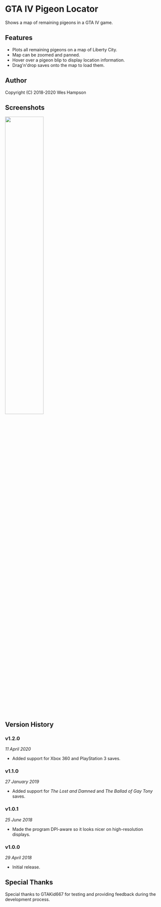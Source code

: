 # GTA IV Pigeon Locator
Shows a map of remaining pigeons in a GTA IV game.


## Features
- Plots all remaining pigeons on a map of Liberty City.
- Map can be zoomed and panned.
- Hover over a pigeon blip to display location information.
- Drag'n'drop saves onto the map to load them.


## Author
Copyright (C) 2018-2020 Wes Hampson


## Screenshots
<img src="https://i.imgur.com/vWgAhu6.png" width="50%" height="50%" />


## Version History
### v1.2.0
*11 April 2020*  
* Added support for Xbox 360 and PlayStation 3 saves.

### v1.1.0
*27 January 2019*  
* Added support for *The Lost and Damned* and *The Ballad of Gay Tony* saves.

### v1.0.1
*25 June 2018*  
* Made the program DPI-aware so it looks nicer on high-resolution displays.

### v1.0.0
*29 April 2018*  
* Initial release.


## Special Thanks
Special thanks to GTAKid667 for testing and providing feedback during the
development process.
